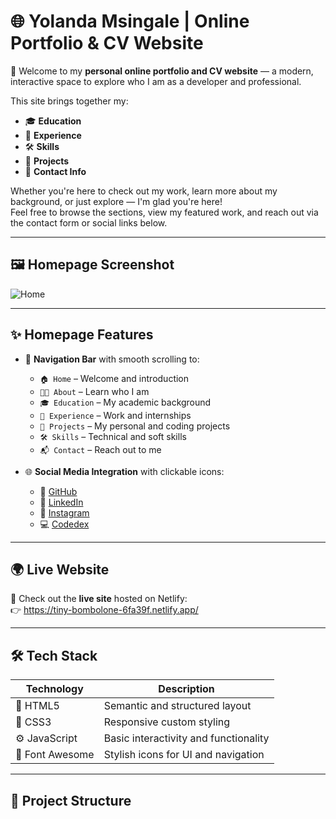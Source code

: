 # 🌐 Yolanda Msingale | Online Portfolio & CV Website

👋 Welcome to my **personal online portfolio and CV website** — a modern, interactive space to explore who I am as a developer and professional.

This site brings together my:
- 🎓 **Education**
- 💼 **Experience**
- 🛠️ **Skills**
- 🚀 **Projects**
- 💬 **Contact Info**

Whether you're here to check out my work, learn more about my background, or just explore — I'm glad you're here!  
Feel free to browse the sections, view my featured work, and reach out via the contact form or social links below.

---

## 🖼️ Homepage Screenshot
![Home](https://github.com/user-attachments/assets/3454d9b6-5382-4a9d-9d39-66652c33b359)



---

## ✨ Homepage Features

- 🔗 **Navigation Bar** with smooth scrolling to:
  - `🏠 Home` – Welcome and introduction
  - `👩‍💻 About` – Learn who I am
  - `🎓 Education` – My academic background
  - `💼 Experience` – Work and internships
  - `🧪 Projects` – My personal and coding projects
  - `🛠️ Skills` – Technical and soft skills
  - `📬 Contact` – Reach out to me

- 🌐 **Social Media Integration** with clickable icons:
  - 🐙 [GitHub](https://github.com/YolandaMsingale)
  - 💼 [LinkedIn](https://www.linkedin.com/in/yolanda-msingale-b7b77a302?utm_source=share&utm_campaign=share_via&utm_content=profile&utm_medium=android_app)
  - 📸 [Instagram](https://www.instagram.com/accounts/login/?next=%2Fjust.bladeee%2Fprofilecard%2F&source=omni_redirect)
  - 💻 [Codedex](https://www.codedex.io/@YolandaMsingale)

---

## 🌍 Live Website

🚀 Check out the **live site** hosted on Netlify:  
👉 https://tiny-bombolone-6fa39f.netlify.app/

---

## 🛠 Tech Stack

| Technology | Description |
|------------|-------------|
| 🧱 HTML5   | Semantic and structured layout |
| 🎨 CSS3    | Responsive custom styling |
| ⚙️ JavaScript | Basic interactivity and functionality |
| 🌟 Font Awesome | Stylish icons for UI and navigation |

---

## 📁 Project Structure

